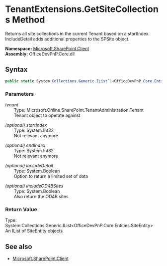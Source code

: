 # TenantExtensions.GetSiteCollections Method  
Returns all site collections in the current Tenant based on a startIndex. IncludeDetail adds additional properties to the SPSite object.  

**Namespace:** [Microsoft.SharePoint.Client](Microsoft.SharePoint.Client.md)  
**Assembly:** OfficeDevPnP.Core.dll  
## Syntax
```C#
public static System.Collections.Generic.IList`1<OfficeDevPnP.Core.Entities.SiteEntity> GetSiteCollections(Tenant tenant, Int32 startIndex, Int32 endIndex, Boolean includeDetail, Boolean includeOD4BSites)
```
### Parameters
*tenant*  
&emsp;&emsp;Type: Microsoft.Online.SharePoint.TenantAdministration.Tenant  
&emsp;&emsp;Tenant object to operate against  
  
*(optional) startIndex*  
&emsp;&emsp;Type: System.Int32  
&emsp;&emsp;Not relevant anymore  
  
*(optional) endIndex*  
&emsp;&emsp;Type: System.Int32  
&emsp;&emsp;Not relevant anymore  
  
*(optional) includeDetail*  
&emsp;&emsp;Type: System.Boolean  
&emsp;&emsp;Option to return a limited set of data  
  
*(optional) includeOD4BSites*  
&emsp;&emsp;Type: System.Boolean  
&emsp;&emsp;Also return the OD4B sites  
  
### Return Value
Type: System.Collections.Generic.IList<OfficeDevPnP.Core.Entities.SiteEntity>  
An IList of SiteEntity objects

## See also
- [Microsoft.SharePoint.Client](Microsoft.SharePoint.Client.md)
